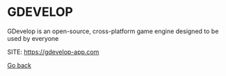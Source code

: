 # GDEVELOP

 GDevelop is an open-source, cross-platform game engine designed to be used by everyone

 SITE: https://gdevelop-app.com

 [Go back](https://portable-linux-apps.github.io/apps.html)

